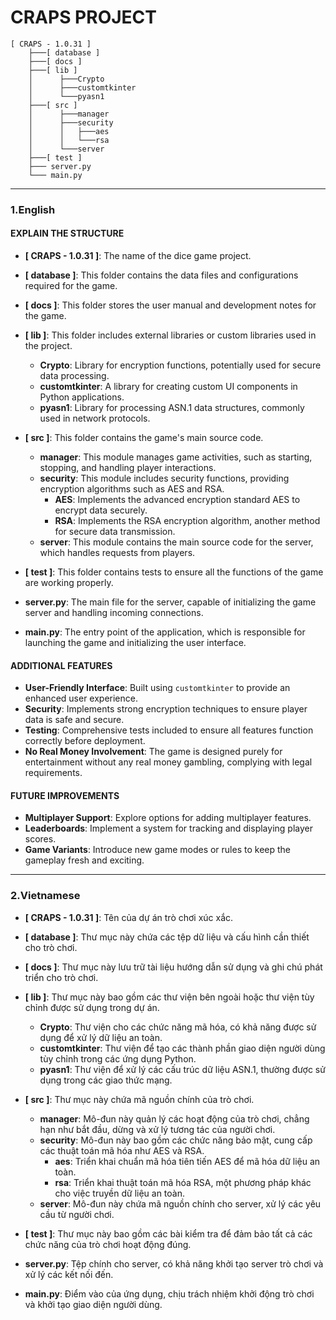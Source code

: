 # CRAPS PROJECT

```text
[ CRAPS - 1.0.31 ]
    ├───[ database ]
    ├───[ docs ]
    ├───[ lib ]
    │      ├───Crypto
    │      ├───customtkinter
    │      └───pyasn1
    ├───[ src ]
    │      ├───manager
    │      ├───security
    │      │   ├───aes
    │      │   └───rsa
    │      └───server
    ├───[ test ]
    ├─── server.py
    └─── main.py
```

---

### 1.English

#### EXPLAIN THE STRUCTURE

- **[ CRAPS - 1.0.31 ]**: The name of the dice game project.

- **[ database ]**: This folder contains the data files and configurations required for the game.

- **[ docs ]**: This folder stores the user manual and development notes for the game.

- **[ lib ]**: This folder includes external libraries or custom libraries used in the project.
  - **Crypto**: Library for encryption functions, potentially used for secure data processing.
  - **customtkinter**: A library for creating custom UI components in Python applications.
  - **pyasn1**: Library for processing ASN.1 data structures, commonly used in network protocols.

- **[ src ]**: This folder contains the game's main source code.
  - **manager**: This module manages game activities, such as starting, stopping, and handling player interactions.
  - **security**: This module includes security functions, providing encryption algorithms such as AES and RSA.
    - **AES**: Implements the advanced encryption standard AES to encrypt data securely.
    - **RSA**: Implements the RSA encryption algorithm, another method for secure data transmission.
  - **server**: This module contains the main source code for the server, which handles requests from players.

- **[ test ]**: This folder contains tests to ensure all the functions of the game are working properly.

- **server.py**: The main file for the server, capable of initializing the game server and handling incoming connections.

- **main.py**: The entry point of the application, which is responsible for launching the game and initializing the user interface.

#### ADDITIONAL FEATURES

- **User-Friendly Interface**: Built using `customtkinter` to provide an enhanced user experience.
- **Security**: Implements strong encryption techniques to ensure player data is safe and secure.
- **Testing**: Comprehensive tests included to ensure all features function correctly before deployment.
- **No Real Money Involvement**: The game is designed purely for entertainment without any real money gambling, complying with legal requirements.

#### FUTURE IMPROVEMENTS

- **Multiplayer Support**: Explore options for adding multiplayer features.
- **Leaderboards**: Implement a system for tracking and displaying player scores.
- **Game Variants**: Introduce new game modes or rules to keep the gameplay fresh and exciting.

---

### 2.Vietnamese

- **[ CRAPS - 1.0.31 ]**: Tên của dự án trò chơi xúc xắc.

- **[ database ]**: Thư mục này chứa các tệp dữ liệu và cấu hình cần thiết cho trò chơi.

- **[ docs ]**: Thư mục này lưu trữ tài liệu hướng dẫn sử dụng và ghi chú phát triển cho trò chơi.

- **[ lib ]**: Thư mục này bao gồm các thư viện bên ngoài hoặc thư viện tùy chỉnh được sử dụng trong dự án.
  - **Crypto**: Thư viện cho các chức năng mã hóa, có khả năng được sử dụng để xử lý dữ liệu an toàn.
  - **customtkinter**: Thư viện để tạo các thành phần giao diện người dùng tùy chỉnh trong các ứng dụng Python.
  - **pyasn1**: Thư viện để xử lý các cấu trúc dữ liệu ASN.1, thường được sử dụng trong các giao thức mạng.

- **[ src ]**: Thư mục này chứa mã nguồn chính của trò chơi.
  - **manager**: Mô-đun này quản lý các hoạt động của trò chơi, chẳng hạn như bắt đầu, dừng và xử lý tương tác của người chơi.
  - **security**: Mô-đun này bao gồm các chức năng bảo mật, cung cấp các thuật toán mã hóa như AES và RSA.
    - **aes**: Triển khai chuẩn mã hóa tiên tiến AES để mã hóa dữ liệu an toàn.
    - **rsa**: Triển khai thuật toán mã hóa RSA, một phương pháp khác cho việc truyền dữ liệu an toàn.
  - **server**: Mô-đun này chứa mã nguồn chính cho server, xử lý các yêu cầu từ người chơi.

- **[ test ]**: Thư mục này bao gồm các bài kiểm tra để đảm bảo tất cả các chức năng của trò chơi hoạt động đúng.

- **server.py**: Tệp chính cho server, có khả năng khởi tạo server trò chơi và xử lý các kết nối đến.

- **main.py**: Điểm vào của ứng dụng, chịu trách nhiệm khởi động trò chơi và khởi tạo giao diện người dùng.
